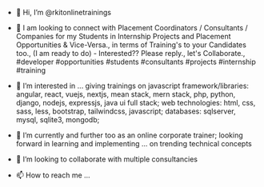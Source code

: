 - 👋 Hi, I’m @rkitonlinetrainings

- 👀 I am looking to connect with Placement Coordinators / Consultants / Companies for my Students in Internship Projects and Placement Opportunities & Vice-Versa., in terms of Training's to your Candidates too., (I am ready to do)  - Interested?? Please reply., let's Collaborate., #developer #opportunities #students #consultants #projects #internship #training

- 👀 I’m interested in ... giving trainings on javascript framework/libraries: angular, react, vuejs, nextjs, mean stack, mern stack, php, python, django, nodejs, expressjs, java ui full stack; web technologies: html, css, sass, less, bootstrap, tailwindcss, javascript; databases: sqlserver, mysql, sqlite3, mongodb;

- 🌱 I’m currently and further too as an online corporate trainer; looking forward in learning and implementing ... on trending technical concepts
- 💞️ I’m looking to collaborate with multiple consultancies
- 📫 How to reach me ... 

<!---
rkitonlinetrainings/rkitonlinetrainings is a ✨ special ✨ repository because its `README.md` (this file) appears on your GitHub profile.
You can click the Preview link to take a look at your changes.
--->
